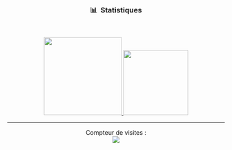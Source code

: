 ### <p align="center">📊 &nbsp;Statistiques</p>
<br>


<p align="center">
<a href="https://github.com/Sxlim">
  <img height="180em" src="https://github-readme-stats-eight-theta.vercel.app/api?username=sxlim&show_icons=true&theme=react&include_all_commits=true&locale=fr"/>
  <img height="150em" src="https://github-readme-stats-eight-theta.vercel.app/api/top-langs/?username=Sxlim&layout=compact&langs_count=8&theme=react&locale=fr"/>
</a>

</p>

-----

<p align="center"> 
  Compteur de visites :<br>
  <img src="https://profile-counter.glitch.me/Frouk2/count.svg" />
</p>
